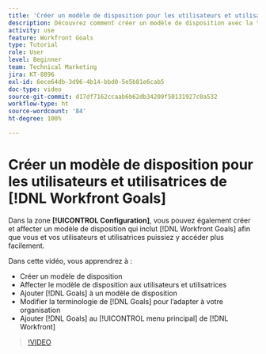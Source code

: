 ```yaml
---
title: 'Créer un modèle de disposition pour les utilisateurs et utilisatrices  [!DNL Workfront Goals] '
description: Découvrez comment créer un modèle de disposition avec la terminologie de  [!DNL Workfront Goals], assign the layout template to users, and change [!DNL Goals]  pour l’adapter à votre organisation.
activity: use
feature: Workfront Goals
type: Tutorial
role: User
level: Beginner
team: Technical Marketing
jira: KT-8896
exl-id: 6ece64db-3d96-4b14-bbd0-5e5b81e6cab5
doc-type: video
source-git-commit: d17df7162ccaab6b62db34209f50131927c0a532
workflow-type: ht
source-wordcount: '84'
ht-degree: 100%

---
```


# Créer un modèle de disposition pour les utilisateurs et utilisatrices de [!DNL Workfront Goals]

Dans la zone **[!UICONTROL Configuration]**, vous pouvez également créer et affecter un modèle de disposition qui inclut [!DNL Workfront Goals] afin que vous et vos utilisateurs et utilisatrices puissiez y accéder plus facilement.

Dans cette vidéo, vous apprendrez à :

* Créer un modèle de disposition
* Affecter le modèle de disposition aux utilisateurs et utilisatrices
* Ajouter [!DNL Goals] à un modèle de disposition
* Modifier la terminologie de [!DNL Goals] pour l’adapter à votre organisation
* Ajouter [!DNL Goals] au [!UICONTROL menu principal] de [!DNL Workfront]

>[!VIDEO](https://video.tv.adobe.com/v/335190/?quality=12&learn=on&enablevpops)

<!--
Learn more graphic
-->

